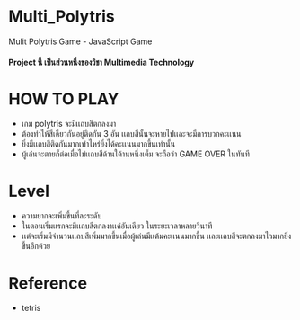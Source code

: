 # Multi_Polytris
Mulit Polytris Game - JavaScript Game

#### Project นี้ เป็นส่วนหนึ่งของวิชา Multimedia Technology

# HOW TO PLAY
- เกม polytris จะมีเเถบสีตกลงมา
- ต้องทําให้สีเดียวกันอยู่ติดกัน 3 อัน เเถบสีนั้นจะหายไปเเละจะมีการบวกคะเเนน
- ยิ่งมีเเถบสีติดกันมากเท่าไหร่ยิ่งได้คะเเนนมากขึ้นเท่านั้น
- ผู้เล่นจะตายก็ต่อเมื่อไม่เเถบสีด้านใด้านหนึ่งเต็ม จะถือว่า GAME OVER ในทันที

# Level
- ความยากจะเพิ่มขึ้นที่ละระดับ
- ในตอนเริ่มเเรกจะมีเเถบสีตกลงาเเค่อันเดียว ในระยะเวลาหลายวินาที
- เเต่จะเริ่มมีจํานวนเเถบสีเพิ่มมากขึ้นเมื่อผู้เล่นมีเเต้มคะเเนนมากขึ้น เเละเเถบสีจะตกลงมาไวมากยิ่งขึ้นอีกด้วย

# Reference
- tetris
